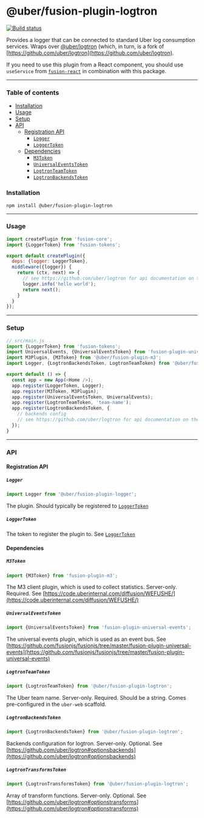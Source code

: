 # @uber/fusion-plugin-logtron

[![Build status](https://badge.buildkite.com/e962e49f800a98e953516b0d036bc66501ccb5e90dcd7eff2f.svg?branch=master)](https://buildkite.com/uber/fusionjs)

Provides a logger that can be connected to standard Uber log consumption services. Wraps over [@uber/logtron](https://code.uberinternal.com/diffusion/WELOGTK/) (which, in turn, is a fork of [https://github.com/uber/logtron](https://github.com/uber/logtron).

If you need to use this plugin from a React component, you should use `useService` from [`fusion-react`](https://github.com/uber/fusionjs/tree/master/fusion-react) in combination with this package.

---

### Table of contents

* [Installation](#installation)
* [Usage](#usage)
* [Setup](#setup)
* [API](#api)
  * [Registration API](#registration-api)
    * [`Logger`](#logger)
    * [`LoggerToken`](#loggertoken)
  * [Dependencies](#dependencies)
    * [`M3Token`](#m3token)
    * [`UniversalEventsToken`](#universaleventstoken)
    * [`LogtronTeamToken`](#logtronteamtoken)
    * [`LogtronBackendsToken`](#logtronbackendstoken)

### Installation

```
npm install @uber/fusion-plugin-logtron
```

---

### Usage

```js
import createPlugin from 'fusion-core';
import {LoggerToken} from 'fusion-tokens';

export default createPlugin({
  deps: {logger: LoggerToken},
  middleware({logger}) {
    return (ctx, next) => {
      // see https://github.com/uber/logtron for api documentation on the logger
      logger.info('hello world');
      return next();
    }
  }
});
```

---

### Setup

```js
// src/main.js
import {LoggerToken} from 'fusion-tokens';
import UniversalEvents, {UniversalEventsToken} from 'fusion-plugin-universal-events';
import M3Plugin, {M3Token} from '@uber/fusion-plugin-m3';
import Logger, {LogtronBackendsToken, LogtronTeamToken} from '@uber/fusion-plugin-logger';

export default () => {
  const app = new App(<Home />);
  app.register(LoggerToken, Logger);
  app.register(M3Token, M3Plugin);
  app.register(UniversalEventsToken, UniversalEvents);
  app.register(LogtronTeamToken, 'team-name');
  app.register(LogtronBackendsToken, {
    // backends config
    // see https://github.com/uber/logtron for api documentation on the logger
  });
}
```

---

### API

#### Registration API

##### `Logger`

```js
import Logger from '@uber/fusion-plugin-logger';
```

The plugin. Should typically be registered to [`LoggerToken`](https://github.com/fusionjs/fusionjs/tree/master/fusion-tokens#loggertoken)

##### `LoggerToken`

The token to register the plugin to. See [`LoggerToken`](https://github.com/fusionjs/fusionjs/tree/master/fusion-tokens#loggertoken)

#### Dependencies

##### `M3Token`

```js
import {M3Token} from 'fusion-plugin-m3';
```

The M3 client plugin, which is used to collect statistics. Server-only. Required. See [https://code.uberinternal.com/diffusion/WEFUSHE/](https://code.uberinternal.com/diffusion/WEFUSHE/)

##### `UniversalEventsToken`

```js
import {UniversalEventsToken} from 'fusion-plugin-universal-events';
```

The universal events plugin, which is used as an event bus. See [https://github.com/fusionjs/fusionjs/tree/master/fusion-plugin-universal-events](https://github.com/fusionjs/fusionjs/tree/master/fusion-plugin-universal-events)

##### `LogtronTeamToken`

```js
import {LogtronTeamToken} from '@uber/fusion-plugin-logtron';
```

The Uber team name. Server-only. Required. Should be a string. Comes pre-configured in the `uber-web` scaffold.

##### `LogtronBackendsToken`

```js
import {LogtronBackendsToken} from '@uber/fusion-plugin-logtron';
```

Backends configuration for logtron. Server-only. Optional. See [https://github.com/uber/logtron#optionsbackends](https://github.com/uber/logtron#optionsbackends)

##### `LogtronTransformsToken`

```js
import {LogtronTransformsToken} from '@uber/fusion-plugin-logtron';
```

Array of transform functions. Server-only. Optional. See [https://github.com/uber/logtron#optionstransforms](https://github.com/uber/logtron#optionstransforms)


